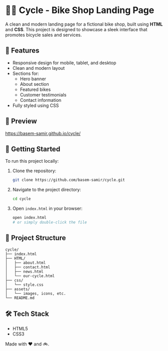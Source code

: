 # 🚴‍♂️ Cycle - Bike Shop Landing Page

A clean and modern landing page for a fictional bike shop, built using **HTML** and **CSS**. This project is designed to showcase a sleek interface that promotes bicycle sales and services.

## 🌟 Features

- Responsive design for mobile, tablet, and desktop
- Clean and modern layout
- Sections for:
  - Hero banner
  - About section
  - Featured bikes
  - Customer testimonials
  - Contact information
- Fully styled using CSS

## 📸 Preview

https://basem-samir.github.io/cycle/

## 🚀 Getting Started

To run this project locally:

1. Clone the repository:
   ```bash
   git clone https://github.com/basem-samir/cycle.git
   ```
2. Navigate to the project directory:
   ```bash
   cd cycle
   ```
3. Open `index.html` in your browser:
   ```bash
   open index.html
   # or simply double-click the file
   ```

## 📁 Project Structure

```
cycle/
├── index.html
├── HTML/
│   ├── about.html
│   ├── contact.html
│   ├── news.html
│   └── our-cycle.html
├── css/
│   └── style.css
├── assets/
│   └── images, icons, etc.
└── README.md

```

## 🛠️ Tech Stack

- HTML5
- CSS3

Made with ❤️ and 🚲.
